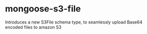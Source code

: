 mongoose-s3-file
================

Introduces a new S3File schema type, to seamlessly upload Base64 encoded files to amazon S3
